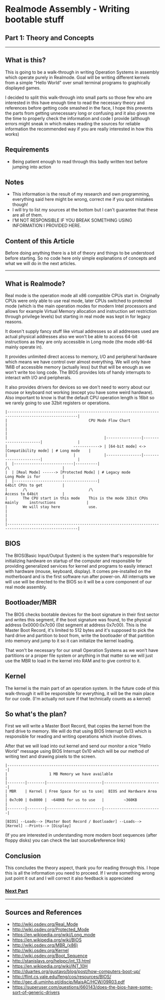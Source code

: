 # Realmode Assembly - Writing bootable stuff
## Part 1: Theory and Concepts

----------

## What is this?
This is going to be a walk-through in writing  Operation Systems in assembly which operate purely in Realmode.
Goal will be writing different kernels from a simple "Hello World" over small terminal programs to
graphically displayed games.

I decided to split this walk-through into small parts so those few who are interested in this have
enough time to read the necessary theory and references before getting code smashed in the face, 
I hope this prevents the parts from getting unnecessary long or confusing and it also gives
me the time to properly check the information and code I provide (although errors might sneak in
which makes reading the sources for reliable information the recommended way if you are really interested in how this works)

## Requirements
* Being patient enough to read through this badly written text before jumping into action

## Notes

* This information is the result of my research and own programming, everything said here might be wrong, correct me if you spot mistakes though!
* I will try to list my sources at the bottom but I can't guarantee that these are all of them.
* I'M NOT RESPONSIBLE IF YOU BREAK SOMETHING USING INFORMATION I PROVIDED HERE.

## Content of this Article
Before doing anything there is a bit of theory and things to be understood before starting.
So no code here only simple explanations of concepts and what we will do in the next articles.

----------

## What is Realmode?
Real mode is the operation mode all x86 compatible CPUs start in. Originally CPUs were only able to use real mode, later CPUs switched to protected mode (which is the main operation modes for modern Intel processors and allows for example Virtual Memory allocation and instruction set restriction through privilege levels) but starting in real mode was kept in for legacy reasons.

It doesn't supply fancy stuff like virtual addresses so all addresses used are actual physical addresses also we won't be able to access 64-bit instructions as they are only accessible in Long mode (the mode x86-64 mainly operate in).

It provides unlimited direct access to memory, I/O and peripheral hardware which means we have control over almost everything. We will only have 1MiB of accessible memory (actually less) but that will be enough as we won't write too long code. The BIOS provides lots of handy interrupts to interact with I/O and peripherals. 

It also provides drivers for devices so we don't need to worry about our mouse or keyboard not working (except you have some weird hardware). 
Also important to know is that the default CPU operation length is 16bit so we rarely going to use 32bit registers or operations.

```plain
|------------------------------------------------------------------------------------------------------|
|                                     CPU Mode Flow Chart                                              |
|                                                                                                      |
|                                            |----------------|-----------------------|                |
|                              ------------> | [64-bit mode] <-> [Compatibility mode] | # Long mode    |
|                              |             |----------------|-----------------------|                |
|  |---------------------------|----------|                                  /\                        |
|  | [Real Mode] ------> [Protected Mode] | # Legacy mode                    Long Mode is for          |
|  |--------------------------------------|                                  64bit CPUs to get         |
|       /\                            /\                                     Access to 64bit           |
|       The CPU start in this mode    This is the mode 32bit CPUs mainly     instructions              |
|       We will stay here             use.                                                             |
|                                                                                                      |
|------------------------------------------------------------------------------------------------------|
```

## BIOS
The BIOS(Basic Input/Output System) is the system that's responsible for initializing hardware on startup of the computer and responsible for providing generalized services for kernel and programs to easily interact with hardware (mouse, keyboard, display). It comes pre-installed on the motherboard and  is the first software run after power-on. All interrupts we will use will be directed to the BIOS so it will be a core component of our real mode assembly.

## Bootloader/MBR
The BIOS checks bootable devices for the boot signature in their first sector and writes this segment,
if the boot signature was found, to the physical address 0x0000:0x7c00 (0st segment at address 0x7c00).
This is the Master Boot Record, it's limited to 512 bytes and it's supposed to pick the hard drive and partition to boot from, write the bootloader of that partition into memory and jump to it so it can initialize the kernel loading.

That won't be necessary for our small Operation Systems as we won't have partitions or a proper file system or anything in that matter so we will just use the MBR to load in the kernel into RAM and to give control to it.

## Kernel
The kernel is the main part of an operation system. 
In the future code of this walk-through it will be responsible for everything, it will be the main place for our code. (I'm actually not sure if that technically counts as a kernel)

## So what's the plan?
First we will write a Master Boot Record, that copies the kernel from the hard drive to memory.
We will do that using BIOS Interrupt 0x13 which is responsible for reading and writing operations which involve drives.
	
After that we will load into out kernel and send our monitor a nice "Hello World" message using BIOS Interrupt 0x10 which will be our method of writing text and drawing pixels to the screen.

```plain
|----------------------------------------------------------------------|
|					1 MB Memory we have available                      |
|--------|--------|-------------------------|--------------------------|
| MBR    | Kernel | Free Space for us to use|  BIOS and Hardware Area  |
| 0x7c00 | 0x8000 |  ~640KB for us to use   |         ~360KB           |
|--------|--------|-------------------------|--------------------------| 
```

```plain
[BIOS] --Loads--> [Master Boot Record / Bootloader] --Loads--> [Kernel] --Prints--> [Display]
```

(If you are interested in understanding more modern boot sequences (after floppy disks) you can check the last source&reference link)

## Conclusion
This concludes the theory aspect, thank you for reading through this.
I hope this is all the information you need to proceed.
If I wrote something wrong just point it out and I will correct it also feedback is appreciated

### [Next Part](https://github.com/Pusty/realmode-assembly/tree/master/part2)

----------
## Sources and References
* http://wiki.osdev.org/Real_Mode
* http://wiki.osdev.org/Protected_Mode
* https://en.wikipedia.org/wiki/Long_mode
* https://en.wikipedia.org/wiki/BIOS
* http://wiki.osdev.org/MBR_(x86)
* http://wiki.osdev.org/Kernel
* http://wiki.osdev.org/Boot_Sequence
* http://stanislavs.org/helppc/int_13.html
* https://en.wikipedia.org/wiki/INT_10H
* http://duartes.org/gustavo/blog/post/how-computers-boot-up/	
* http://flint.cs.yale.edu/feng/cos/resources/BIOS/
* http://gec.di.uminho.pt/discip/MaisAC/HCW/09R03.pdf
* https://superuser.com/questions/660143/does-the-bios-have-some-sort-of-generic-drivers